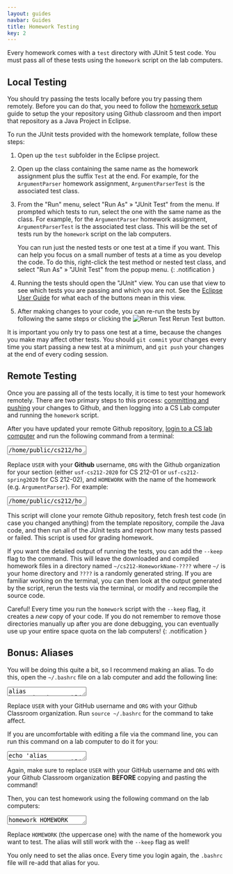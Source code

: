 ```yaml
---
layout: guides
navbar: Guides
title: Homework Testing
key: 2
---
```


Every homework comes with a `test` directory with JUnit 5 test code. You must pass all of these tests using the `homework` script on the lab computers.

## Local Testing

You should try passing the tests locally before you try passing them remotely. Before you can do that, you need to follow the [homework setup](/guides/homework/homework-setup.html) guide to setup the your repository using Github classroom and then import that repository as a Java Project in Eclipse.

To run the JUnit tests provided with the homework template, follow these steps:

  1. Open up the `test` subfolder in the Eclipse project.

  2. Open up the class containing the same name as the homework assignment plus the suffix `Test` at the end. For example, for the `ArgumentParser` homework assignment, `ArgumentParserTest` is the associated test class.

  3. From the "Run" menu, select "Run As" &raquo; "JUnit Test" from the menu. If prompted which tests to run, select the one with the same name as the class. For example, for the `ArgumentParser` homework assignment, `ArgumentParserTest` is the associated test class. This will be the set of tests run by the `homework` script on the lab computers.

      <i class="fas fa-info-circle"></i>
      You can run just the nested tests or one test at a time if you want. This can help you focus on a small number of tests at a time as you develop the code. To do this, right-click the test method or nested test class, and select "Run As" &raquo; "JUnit Test" from the popup menu.
      {: .notification }

  4. Running the tests should open the "JUnit" view. You can use that view to see which tests you are passing and which you are not. See the [Eclipse User Guide](https://help.eclipse.org/2019-12/topic/org.eclipse.jdt.doc.user/reference/views/ref-view-junit.htm) for what each of the buttons mean in this view.

  5. After making changes to your code, you can re-run the tests by following the same steps or clicking the <img alt="Rerun Test" src="https://help.eclipse.org/2019-12/topic/org.eclipse.jdt.doc.user/images/org.eclipse.jdt.junit/elcl16/relaunch.svg"> Rerun Test button.

It is important you only try to pass one test at a time, because the changes you make may affect other tests. You should `git commit` your changes every time you start passing a new test at a minimum, and `git push` your changes at the end of every coding session.

## Remote Testing

Once you are passing all of the tests locally, it is time to test your homework remotely. There are two primary steps to this process: [committing and pushing](http://wiki.eclipse.org/EGit/User_Guide#Committing_Changes) your changes to Github, and then logging into a CS Lab computer and running the `homework` script.

After you have updated your remote Github repository, [login to a CS lab computer](/guides/general/using-cs-lab-computers.html) and run the following command from a terminal:

<textarea class="copy textarea" rows="1" placeholder="/home/public/cs212/homework --user USER --org ORG HOMEWORK">/home/public/cs212/homework --user USER --org ORG HOMEWORK</textarea>

Replace `USER` with your **Github** username, `ORG` with the Github organization for your section (either `usf-cs212-2020` for CS 212-01 or `usf-cs212-spring2020` for CS 212-02), and `HOMEWORK` with the name of the homework (e.g. `ArgumentParser`). For example:

<textarea class="copy textarea" rows="1" placeholder="/home/public/cs212/homework --user sjengle --org usf-cs212-2020 ArgumentParser" readonly>/home/public/cs212/homework --user sjengle --org usf-cs212-2020 ArgumentParser</textarea>

This script will clone your remote Github repository, fetch fresh test code (in case you changed anything) from the template repository, compile the Java code, and then run all of the JUnit tests and report how many tests passed or failed. This script is used for grading homework.

If you want the detailed output of running the tests, you can add the `--keep` flag to the command. This will leave the downloaded and compiled homework files in a directory named `~/cs212-HomeworkName-????` where `~/` is your home directory and `????` is a randomly generated string. If you are familiar working on the terminal, you can then look at the output generated by the script, rerun the tests via the terminal, or modify and recompile the source code.

<i class="fas fa-info-circle"></i>
Careful! Every time you run the `homework` script with the `--keep` flag, it creates a *new* copy of your code. If you do not remember to remove those directories manually up after you are done debugging, you can eventually use up your entire space quota on the lab computers!
{: .notification }

## Bonus: Aliases

You will be doing this quite a bit, so I recommend making an alias. To do this, open the `~/.bashrc` file on a lab computer and add the following line:

<textarea class="copy textarea" rows="1">alias homework="/home/public/cs212/homework --user USER --org ORG"</textarea>

Replace `USER` with your GitHub username and `ORG` with your Github Classroom organization. Run `source ~/.bashrc` for the command to take affect.

If you are uncomfortable with editing a file via the command line, you can run this command on a lab computer to do it for you:

<textarea class="copy textarea" rows="1">echo 'alias homework="/home/public/cs212/homework --user USER --org ORG"' >> ~/.bashrc; source ~/.bashrc</textarea>

Again, make sure to replace `USER` with your GitHub username and `ORG` with your Github Classroom organization **BEFORE** copying and pasting the command!

Then, you can test homework using the following command on the lab computers:

<textarea class="copy textarea" rows="1">homework HOMEWORK</textarea>

Replace `HOMEWORK` (the uppercase one) with the name of the homework you want to test. The alias will still work with the `--keep` flag as well!

You only need to set the alias once. Every time you login again, the `.bashrc` file will re-add that alias for you.
